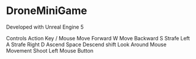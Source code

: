 # DroneMiniGame

Developed with Unreal Engine 5

Controls
Action	Key / Mouse
Move Forward	W
Move Backward	S
Strafe Left	A
Strafe Right	D
Ascend	Space
Descend	shift
Look Around	Mouse Movement
Shoot	Left Mouse Button
